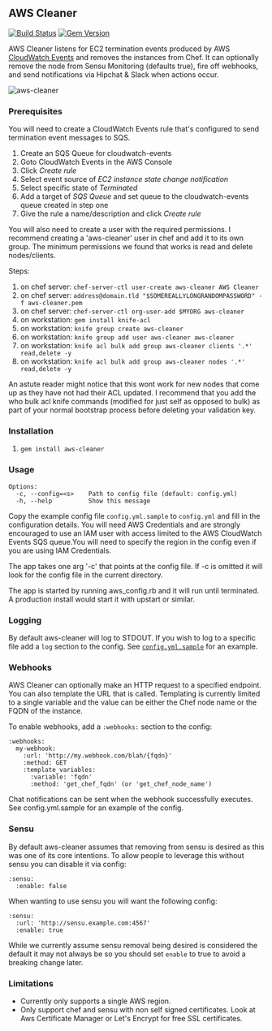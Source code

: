 ## AWS Cleaner

[![Build Status](https://travis-ci.org/eheydrick/aws-cleaner.svg?branch=master)](https://travis-ci.org/eheydrick/aws-cleaner)
[![Gem Version](https://badge.fury.io/rb/aws-cleaner.svg)](http://badge.fury.io/rb/aws-cleaner)

AWS Cleaner listens for EC2 termination events produced by AWS [CloudWatch Events](http://docs.aws.amazon.com/AmazonCloudWatch/latest/DeveloperGuide/WhatIsCloudWatchEvents.html)
and removes the instances from Chef. It can optionally remove the node from Sensu Monitoring (defaults true), fire off webhooks, and send notifications via Hipchat & Slack when actions occur.

![aws-cleaner](https://raw.github.com/eheydrick/aws-cleaner/master/aws-cleaner.png)

### Prerequisites

You will need to create a CloudWatch Events rule that's configured to send termination event messages to SQS.

1. Create an SQS Queue for cloudwatch-events
1. Goto CloudWatch Events in the AWS Console
1. Click *Create rule*
1. Select event source of *EC2 instance state change notification*
1. Select specific state of *Terminated*
1. Add a target of *SQS Queue* and set queue to the cloudwatch-events queue created in step one
1. Give the rule a name/description and click *Create rule*

You will also need to create a user with the required permissions. I recommend creating a 'aws-cleaner' user in chef and add it to its own group. The minimum permissions we found that works is read and delete nodes/clients.

Steps:

1. on chef server: `chef-server-ctl user-create aws-cleaner AWS Cleaner`
1. on chef server: `address@domain.tld "$SOMEREALLYLONGRANDOMPASSWORD" -f aws-cleaner.pem`
1. on chef server: `chef-server-ctl org-user-add $MYORG aws-cleaner`
1. on workstation: `gem install knife-acl`
1. on workstation: `knife group create aws-cleaner`
1. on workstation: `knife group add user aws-cleaner aws-cleaner`
1. on workstation: `knife acl bulk add group aws-cleaner clients '.*' read,delete -y`
1. on workstation: `knife acl bulk add group aws-cleaner nodes '.*' read,delete -y`

An astute reader might notice that this wont work for new nodes that come up as they have not had their ACL updated. I recommend that you add the who bulk acl knife commands (modified for just self as opposed to bulk) as part of your normal bootstrap process before deleting your validation key.

### Installation

1. `gem install aws-cleaner`

### Usage

```
Options:
  -c, --config=<s>    Path to config file (default: config.yml)
  -h, --help          Show this message
```

Copy the example config file ``config.yml.sample`` to ``config.yml``
and fill in the configuration details. You will need AWS Credentials
and are strongly encouraged to use an IAM user with access limited to
the AWS CloudWatch Events SQS queue.You will need to specify the region
in the config even if you are using IAM Credentials.

The app takes one arg '-c' that points at the config file. If -c is
omitted it will look for the config file in the current directory.

The app is started by running aws_config.rb and it will run until
terminated. A production install would start it with upstart or
similar.

### Logging

By default aws-cleaner will log to STDOUT. If you wish to log to a specific file
add a `log` section to the config. See [`config.yml.sample`](config.yml.sample) for an example.

### Webhooks

AWS Cleaner can optionally make an HTTP request to a specified endpoint. You can
also template the URL that is called. Templating is currently limited to a single
variable and the value can be either the Chef node name or the FQDN of the instance.

To enable webhooks, add a `:webhooks:` section to the config:

```
:webhooks:
  my-webhook:
    :url: 'http://my.webhook.com/blah/{fqdn}'
    :method: GET
    :template_variables:
      :variable: 'fqdn'
      :method: 'get_chef_fqdn' (or 'get_chef_node_name')
```

Chat notifications can be sent when the webhook successfully executes. See
config.yml.sample for an example of the config.

### Sensu

By default aws-cleaner assumes that removing from sensu is desired as this was one of its core intentions. To allow people to leverage this without sensu you can disable it via config:
```
:sensu:
  :enable: false
```

When wanting to use sensu you will want the following config:
```
:sensu:
  :url: 'http://sensu.example.com:4567'
  :enable: true
```

While we currently assume sensu removal being desired is considered the default it may not always be so you should set `enable` to true to avoid a breaking change later.

### Limitations

- Currently only supports a single AWS region.
- Only support chef and sensu with non self signed certificates. Look at Aws Certificate Manager or Let's Encrypt for free SSL certificates.
